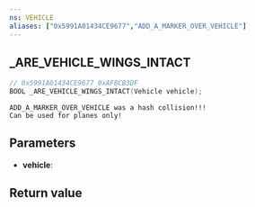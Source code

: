 ```yaml
---
ns: VEHICLE
aliases: ["0x5991A01434CE9677","ADD_A_MARKER_OVER_VEHICLE"]
---
```

## _ARE_VEHICLE_WINGS_INTACT

```c
// 0x5991A01434CE9677 0xAF8CB3DF
BOOL _ARE_VEHICLE_WINGS_INTACT(Vehicle vehicle);
```

```
ADD_A_MARKER_OVER_VEHICLE was a hash collision!!!  
Can be used for planes only!  
```

## Parameters
* **vehicle**: 

## Return value
